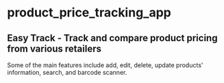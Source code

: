 # product_price_tracking_app

## **Easy Track** - Track and compare product pricing from various retailers

Some of the main features include add, edit, delete, update products' information, search, and barcode scanner. 

